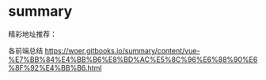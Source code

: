 # summary
精彩地址推荐：

各前端总结
https://woer.gitbooks.io/summary/content/vue-%E7%BB%84%E4%BB%B6%E8%BD%AC%E5%8C%96%E6%88%90%E6%8F%92%E4%BB%B6.html
